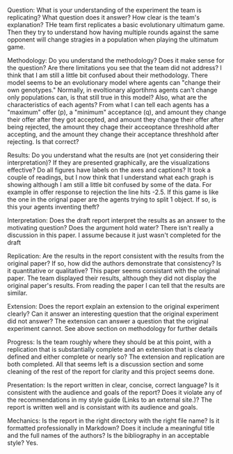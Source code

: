 Question:  What is your understanding of the experiment the team is replicating?  What question does it answer?  How clear is the team's explanation?
THe team first replicates a basic evolutionary ultimatum game. Then they try to understand how having multiple rounds against the same opponent will change stragies in a population when playing the ultimatum game. 

Methodology: Do you understand the methodology?  Does it make sense for the question?  Are there limitations you see that the team did not address?
I think that I am still a little bit confused about their methodology. There model seems to be an evolutionary model where agents can "change their own genotypes." Normally, in evoltionary algortihms agents can't change only populations can, is that still true in this model? Also, what are the characteristics of each agents? From what I can tell each agents has a "maximum" offer (p), a "minimum" acceptance (q), and amount they change their offer after they got accepted, and amount they change their offer after being rejected, the amount they chage their acceoptance threshhold after accepting, and the amount they change their acceptance threshhold after rejecting. Is that correct?

Results: Do you understand what the results are (not yet considering their interpretation)?  If they are presented graphically, are the visualizations effective?  Do all figures have labels on the axes and captions?
It took a couple of readings, but I now think that I understand what each graph is showing although I am still a little bit confused by some of the data. For example in offer response to rejection the line hits -2.5. If this game is like the one in the orignal paper are the agents trying to split 1 object. If so, is this your agents inventing theft?

Interpretation: Does the draft report interpret the results as an answer to the motivating question?  Does the argument hold water?
There isn't really a discussion in this paper. I assume because it just wasn't completed for the draft

Replication: Are the results in the report consistent with the results from the original paper?  If so, how did the authors demonstrate that consistency?  Is it quantitative or qualitative?
This paper seems consistant with the original paper. The team displayed their results, although they did not display the original paper's results. From reading the paper I can tell that the results are similar. 

Extension: Does the report explain an extension to the original experiment clearly?  Can it answer an interesting question that the original experiment did not answer?
The extension can answer a question that the original experiment cannot. See above section on methodology for further details 

Progress: Is the team roughly where they should be at this point, with a replication that is substantially complete and an extension that is clearly defined and either complete or nearly so?
The extension and replication are both completed. All that seems left is a discussion section and some cleaning of the rest of the report for clarity and this project seems done.

Presentation: Is the report written in clear, concise, correct language?  Is it consistent with the audience and goals of the report?  Does it violate any of the recommendations in my style guide (Links to an external site.)?
The report is written well and is consistant with its audience and goals.

Mechanics: Is the report in the right directory with the right file name?  Is it formatted professionally in Markdown?  Does it include a meaningful title and the full names of the authors?  Is the bibliography in an acceptable style? 
Yes.